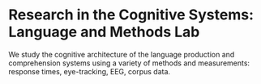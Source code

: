 # Research in the Cognitive Systems: Language and Methods Lab
We study the cognitive architecture of the language production and comprehension systems using a variety of methods and measurements: response times, eye-tracking, EEG, corpus data.
